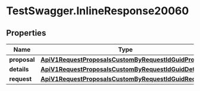 # TestSwagger.InlineResponse20060

## Properties

Name | Type | Description | Notes
------------ | ------------- | ------------- | -------------
**proposal** | [**ApiV1RequestProposalsCustomByRequestIdGuidProposal**](ApiV1RequestProposalsCustomByRequestIdGuidProposal.md) |  | [optional] 
**details** | [**ApiV1RequestProposalsCustomByRequestIdGuidDetails**](ApiV1RequestProposalsCustomByRequestIdGuidDetails.md) |  | [optional] 
**request** | [**ApiV1RequestProposalsCustomByRequestIdGuidRequest**](ApiV1RequestProposalsCustomByRequestIdGuidRequest.md) |  | [optional] 


